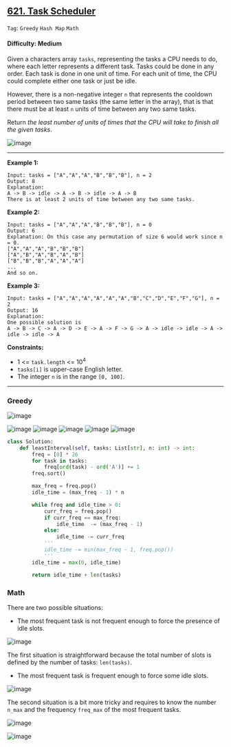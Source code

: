 ## [621. Task Scheduler](https://leetcode.com/problems/task-scheduler/)

```Tag```: ```Greedy``` ```Hash Map``` ```Math```

#### Difficulty: Medium

Given a characters array ```tasks```, representing the tasks a CPU needs to do, where each letter represents a different task. Tasks could be done in any order. Each task is done in one unit of time. For each unit of time, the CPU could complete either one task or just be idle.

However, there is a non-negative integer ```n``` that represents the cooldown period between two same tasks (the same letter in the array), that is that there must be at least ```n``` units of time between any two same tasks.

Return _the least number of units of times that the CPU will take to finish all the given tasks_.

![image](https://user-images.githubusercontent.com/35042430/223026966-0a79acbf-5692-4324-aff2-1948607fc69f.png)

---

__Example 1:__
```
Input: tasks = ["A","A","A","B","B","B"], n = 2
Output: 8
Explanation: 
A -> B -> idle -> A -> B -> idle -> A -> B
There is at least 2 units of time between any two same tasks.
```

__Example 2:__
```
Input: tasks = ["A","A","A","B","B","B"], n = 0
Output: 6
Explanation: On this case any permutation of size 6 would work since n = 0.
["A","A","A","B","B","B"]
["A","B","A","B","A","B"]
["B","B","B","A","A","A"]
...
And so on.
```

__Example 3:__
```
Input: tasks = ["A","A","A","A","A","A","B","C","D","E","F","G"], n = 2
Output: 16
Explanation: 
One possible solution is
A -> B -> C -> A -> D -> E -> A -> F -> G -> A -> idle -> idle -> A -> idle -> idle -> A
```

__Constraints:__

- 1 <= ```task.length``` <= 10<sup>4</sup>
- ```tasks[i]``` is upper-case English letter.
- The integer ```n``` is in the range ```[0, 100]```.

---

### Greedy

![image](https://user-images.githubusercontent.com/35042430/223217500-3439fc4e-f26e-456a-ba18-ce2b69026ecc.png)

![image](https://user-images.githubusercontent.com/35042430/223217660-1ed67d1f-3f11-4d0a-80fa-85105ffe8d8e.png)
![image](https://user-images.githubusercontent.com/35042430/223217706-2b4c4c41-f35f-44eb-bee1-431a1ebf471c.png)
![image](https://user-images.githubusercontent.com/35042430/223217789-36d007ec-ddcb-4e3d-a1e6-5fa41382960a.png)
![image](https://user-images.githubusercontent.com/35042430/223217858-2cd02863-82bd-4508-a5cb-64809fe8a384.png)
![image](https://user-images.githubusercontent.com/35042430/223217889-4c36b94b-c473-4041-8433-ea13d2f2d3fa.png)

```Python
class Solution:
    def leastInterval(self, tasks: List[str], n: int) -> int:
        freq = [0] * 26
        for task in tasks:
            freq[ord(task) - ord('A')] += 1
        freq.sort()

        max_freq = freq.pop()
        idle_time = (max_freq - 1) * n

        while freq and idle_time > 0:
            curr_freq = freq.pop()
            if curr_freq == max_freq:
                idle_time  -= (max_freq - 1)
            else:
                idle_time -= curr_freq
            '''
            idle_time -= min(max_freq - 1, freq.pop())
            '''
        idle_time = max(0, idle_time)

        return idle_time + len(tasks)
```

### Math

There are two possible situations:

- The most frequent task is not frequent enough to force the presence of idle slots.

![image](https://leetcode.com/problems/task-scheduler/Figures/621/all2.png)

The first situation is straightforward because the total number of slots is defined by the number of tasks: ```len(tasks)```.

- The most frequent task is frequent enough to force some idle slots.

![image](https://leetcode.com/problems/task-scheduler/Figures/621/frequent2.png)

The second situation is a bit more tricky and requires to know the number ```n_max``` and the frequency ```freq_max``` of the most frequent tasks.

![image](https://leetcode.com/problems/task-scheduler/Figures/621/f_max.png)

![image](https://leetcode.com/problems/task-scheduler/Figures/621/compute.png)

```Python

```
